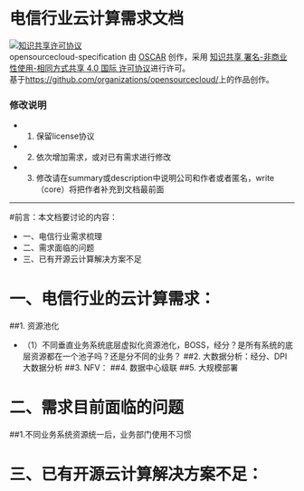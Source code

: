 电信行业云计算需求文档
=======
<a rel="license" href="http://creativecommons.org/licenses/by-nc-sa/4.0/"><img alt="知识共享许可协议" style="border-width:0" src="https://i.creativecommons.org/l/by-nc-sa/4.0/88x31.png" /></a><br /><span xmlns:dct="http://purl.org/dc/terms/" property="dct:title">opensourcecloud-specification</span> 由 <a xmlns:cc="http://creativecommons.org/ns#" href="https://github.com/organizations/opensourcecloud/" property="cc:attributionName" rel="cc:attributionURL">OSCAR</a> 创作，采用 <a rel="license" href="http://creativecommons.org/licenses/by-nc-sa/4.0/">知识共享 署名-非商业性使用-相同方式共享 4.0 国际 许可协议</a>进行许可。<br />基于<a xmlns:dct="http://purl.org/dc/terms/" href="https://github.com/organizations/opensourcecloud/" rel="dct:source">https://github.com/organizations/opensourcecloud/</a>上的作品创作。

### 修改说明
- 1. 保留license协议
- 2. 依次增加需求，或对已有需求进行修改
- 3. 修改请在summary或description中说明公司和作者或者匿名，write（core）将把作者补充到文档最前面


--------------------------------
#前言：本文档要讨论的内容：
- 一、电信行业需求梳理
- 二、需求面临的问题
- 三、已有开源云计算解决方案不足

# 一、电信行业的云计算需求：
##1. 资源池化
- （1）不同垂直业务系统底层虚拟化资源池化，BOSS，经分？是所有系统的底层资源都在一个池子吗？还是分不同的业务？
##2. 大数据分析：经分、DPI大数据分析
##3. NFV：
##4. 数据中心级联
##5. 大规模部署

# 二、需求目前面临的问题
##1.不同业务系统资源统一后，业务部门使用不习惯

# 三、已有开源云计算解决方案不足：
##